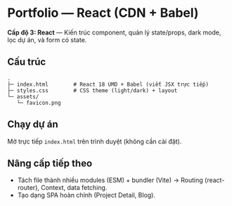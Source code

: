 # Portfolio — React (CDN + Babel)

**Cấp độ 3: React** — Kiến trúc component, quản lý state/props, dark mode, lọc dự án, và form có state.

## Cấu trúc
```
.
├─ index.html        # React 18 UMD + Babel (viết JSX trực tiếp)
├─ styles.css        # CSS theme (light/dark) + layout
└─ assets/
   └─ favicon.png
```

## Chạy dự án
Mở trực tiếp `index.html` trên trình duyệt (không cần cài đặt).

## Nâng cấp tiếp theo
- Tách file thành nhiều modules (ESM) + bundler (Vite) → Routing (react-router), Context, data fetching.
- Tạo dạng SPA hoàn chỉnh (Project Detail, Blog).
